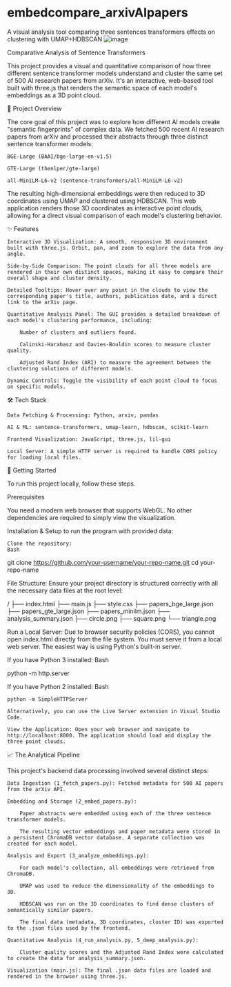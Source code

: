 # embedcompare_arxivAIpapers
A visual analysis tool comparing three sentences transformers effects on clustering with UMAP+HDBSCAN
![image](https://github.com/user-attachments/assets/55e96c76-21de-4351-ae0a-4e5ebe660653)

Comparative Analysis of Sentence Transformers

This project provides a visual and quantitative comparison of how three different sentence transformer models understand and cluster the same set of 500 AI research papers from arXiv. It's an interactive, web-based tool built with three.js that renders the semantic space of each model's embeddings as a 3D point cloud.

📜 Project Overview

The core goal of this project was to explore how different AI models create "semantic fingerprints" of complex data. We fetched 500 recent AI research papers from arXiv and processed their abstracts through three distinct sentence transformer models:

    BGE-Large (BAAI/bge-large-en-v1.5)

    GTE-Large (thenlper/gte-large)

    all-MiniLM-L6-v2 (sentence-transformers/all-MiniLM-L6-v2)

The resulting high-dimensional embeddings were then reduced to 3D coordinates using UMAP and clustered using HDBSCAN. This web application renders those 3D coordinates as interactive point clouds, allowing for a direct visual comparison of each model's clustering behavior.

✨ Features

    Interactive 3D Visualization: A smooth, responsive 3D environment built with three.js. Orbit, pan, and zoom to explore the data from any angle.

    Side-by-Side Comparison: The point clouds for all three models are rendered in their own distinct spaces, making it easy to compare their overall shape and cluster density.

    Detailed Tooltips: Hover over any point in the clouds to view the corresponding paper's title, authors, publication date, and a direct link to the arXiv page.

    Quantitative Analysis Panel: The GUI provides a detailed breakdown of each model's clustering performance, including:

        Number of clusters and outliers found.

        Calinski-Harabasz and Davies-Bouldin scores to measure cluster quality.

        Adjusted Rand Index (ARI) to measure the agreement between the clustering solutions of different models.

    Dynamic Controls: Toggle the visibility of each point cloud to focus on specific models.

🛠️ Tech Stack

    Data Fetching & Processing: Python, arxiv, pandas

    AI & ML: sentence-transformers, umap-learn, hdbscan, scikit-learn

    Frontend Visualization: JavaScript, three.js, lil-gui

    Local Server: A simple HTTP server is required to handle CORS policy for loading local files.

🚀 Getting Started

To run this project locally, follow these steps.

Prerequisites

You need a modern web browser that supports WebGL. No other dependencies are required to simply view the visualization.

Installation & Setup to run the program with provided data:

    Clone the repository:
    Bash

git clone https://github.com/your-username/your-repo-name.git
cd your-repo-name

File Structure: Ensure your project directory is structured correctly with all the necessary data files at the root level:

/
├── index.html
├── main.js
├── style.css
├── papers_bge_large.json
├── papers_gte_large.json
├── papers_minilm.json
├── analysis_summary.json
├── circle.png
├── square.png
└── triangle.png

Run a Local Server: Due to browser security policies (CORS), you cannot open index.html directly from the file system. You must serve it from a local web server. The easiest way is using Python's built-in server.

If you have Python 3 installed:
Bash

python -m http.server

If you have Python 2 installed:
Bash

    python -m SimpleHTTPServer

    Alternatively, you can use the Live Server extension in Visual Studio Code.

    View the Application: Open your web browser and navigate to http://localhost:8000. The application should load and display the three point clouds.
📈 The Analytical Pipeline

This project's backend data processing involved several distinct steps:

    Data Ingestion (1_fetch_papers.py): Fetched metadata for 500 AI papers from the arXiv API.

    Embedding and Storage (2_embed_papers.py):

        Paper abstracts were embedded using each of the three sentence transformer models.

        The resulting vector embeddings and paper metadata were stored in a persistent ChromaDB vector database. A separate collection was created for each model.

    Analysis and Export (3_analyze_embeddings.py):

        For each model's collection, all embeddings were retrieved from ChromaDB.

        UMAP was used to reduce the dimensionality of the embeddings to 3D.

        HDBSCAN was run on the 3D coordinates to find dense clusters of semantically similar papers.

        The final data (metadata, 3D coordinates, cluster ID) was exported to the .json files used by the frontend.

    Quantitative Analysis (4_run_analysis.py, 5_deep_analysis.py):

        Cluster quality scores and the Adjusted Rand Index were calculated to create the data for analysis_summary.json.

    Visualization (main.js): The final .json data files are loaded and rendered in the browser using three.js.
